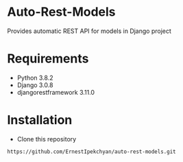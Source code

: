 # Auto-Rest-Models
Provides automatic REST API for models in Django project

# Requirements
- Python 3.8.2
- Django 3.0.8
- djangorestframework 3.11.0

# Installation
- Clone this repository

```https://github.com/ErnestIpekchyan/auto-rest-models.git```

